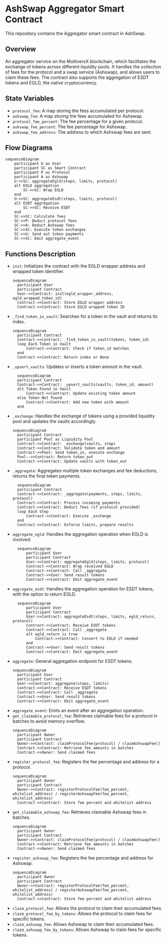 # AshSwap Aggregator Smart Contract

This repository contains the Aggregator smart contract in AshSwap.

## Overview
An aggregator service on the MultiversX blockchain, which facilitates the exchange of tokens across different liquidity pools. It handles the collection of fees for the protocol and a swap service (Ashswap), and allows users to claim these fees. The contract also supports the aggregation of ESDT tokens and EGLD, the native cryptocurrency.

## State Variables
- `protocol_fee`: A map storing the fees accumulated per protocol.
- `ashswap_fee`: A map storing the fees accumulated for Ashswap.
- `protocol_fee_percent`: The fee percentage for a given protocol.
- `ashswap_fee_percent`: The fee percentage for Ashswap.
- `ashswap_fee_address`: The address to which Ashswap fees are sent.

## Flow Diagrams
```mermaid
sequenceDiagram
    participant U as User
    participant SC as Smart Contract
    participant P as Protocol
    participant A as Ashswap
    U->>SC: aggregateEgld(steps, limits, protocol)
    alt EGLD aggregation
        SC->>SC: Wrap EGLD
    end
    U->>SC: aggregateEsdt(steps, limits, protocol)
    alt ESDT aggregation
        SC->>SC: Receive ESDT
    end
    SC->>SC: Calculate fees
    SC->>P: Deduct protocol fees
    SC->>A: Deduct Ashswap fees
    SC->>SC: Execute token exchanges
    SC->>U: Send out token payments
    SC->>SC: Emit aggregate_event
```

## Functions Description

- `init`: Initializes the contract with the EGLD wrapper address and wrapped token identifier.
  ```mermaid
  sequenceDiagram
    participant User
    participant Contract
    User->>Contract: init(egld_wrapper_address, egld_wrapped_token_id)
    Contract->>Contract: Store EGLD wrapper address
    Contract->>Contract: Store EGLD wrapped token ID

  ```
- `_find_token_in_vault`: Searches for a token in the vault and returns its index.
  ```mermaid
  sequenceDiagram
    participant Contract
    Contract->>Contract: _find_token_in_vault(tokens, token_id)
    loop Each Token in Vault
        Contract->>Contract: Check if token_id matches
    end
    Contract->>Contract: Return index or None
  ```
- `_upsert_vaults`: Updates or inserts a token amount in the vault.
  ```mermaid
    sequenceDiagram
    participant Contract
    Contract->>Contract: _upsert_vaults(vaults, token_id, amount)
    alt Token Found in Vault
        Contract->>Contract: Update existing token amount
    else Token Not Found
        Contract->>Contract: Add new token with amount
    end
  ```
- `_exchange`: Handles the exchange of tokens using a provided liquidity pool and updates the vaults accordingly.
  ```mermaid
  sequenceDiagram
    participant Contract
    participant Pool as Liquidity Pool
    Contract->>Contract: _exchange(vaults, step)
    Contract->>Contract: Validate token and amount
    Contract->>Pool: Send token_in, execute exchange
    Pool-->>Contract: Return token_out
    Contract->>Contract: Update vaults with token_out
  ```
- `_aggregate`: Aggregates multiple token exchanges and fee deductions, returns the final token payments.
  ```mermaid
    sequenceDiagram
    participant Contract
    Contract->>Contract: _aggregate(payments, steps, limits, protocol)
    Contract->>Contract: Process incoming payments
    Contract->>Contract: Deduct fees (if protocol provided)
    loop Each Step
        Contract->>Contract: Execute _exchange
    end
    Contract->>Contract: Enforce limits, prepare results
  ```
- `aggregate_egld`: Handles the aggregation operation when EGLD is involved.
  ```mermaid
    sequenceDiagram
        participant User
        participant Contract
        User->>Contract: aggregateEgld(steps, limits, protocol)
        Contract->>Contract: Wrap received EGLD
        Contract->>Contract: Call _aggregate
        Contract->>User: Send result tokens
        Contract->>Contract: Emit aggregate_event
  ```
- `aggregate_esdt`: Handles the aggregation operation for ESDT tokens, with the option to return EGLD.
  ```mermaid
    sequenceDiagram
        participant User
        participant Contract
        User->>Contract: aggregateEsdt(steps, limits, egld_return, protocol)
        Contract->>Contract: Receive ESDT tokens
        Contract->>Contract: Call _aggregate
        alt egld_return is true
            Contract->>Contract: Convert to EGLD if needed
        end
        Contract->>User: Send result tokens
        Contract->>Contract: Emit aggregate_event
  ```
- `aggregate`: General aggregation endpoint for ESDT tokens.
  ```mermaid
  sequenceDiagram
    participant User
    participant Contract
    User->>Contract: aggregate(steps, limits)
    Contract->>Contract: Receive ESDT tokens
    Contract->>Contract: Call _aggregate
    Contract->>User: Send result tokens
    Contract->>Contract: Emit aggregate_event
    ```
- `aggregate_event`: Emits an event after an aggregation operation.
- `get_claimable_protocol_fee`: Retrieves claimable fees for a protocol in batches to avoid memory overflow.
  ```mermaid
  sequenceDiagram
    participant Owner
    participant Contract
    Owner->>Contract: claimProtocolFee(protocol) / claimAshswapFee()
    Contract->>Contract: Retrieve fee amounts in batches
    Contract->>Owner: Send claimed fees
    ```
- `register_protocol_fee`: Registers the fee percentage and address for a protocol.
  ```mermaid
  sequenceDiagram
    participant Owner
    participant Contract
    Owner->>Contract: registerProtocolFee(fee_percent, whitelist_address) / registerAshswapFee(fee_percent, whitelist_address)
    Contract->>Contract: Store fee percent and whitelist address
    ```
- `get_claimable_ashswap_fee`: Retrieves claimable Ashswap fees in batches.
  ```mermaid
  sequenceDiagram
    participant Owner
    participant Contract
    Owner->>Contract: claimProtocolFee(protocol) / claimAshswapFee()
    Contract->>Contract: Retrieve fee amounts in batches
    Contract->>Owner: Send claimed fees
    ```
- `register_ashswap_fee`: Registers the fee percentage and address for Ashswap.
  ```mermaid
  sequenceDiagram
    participant Owner
    participant Contract
    Owner->>Contract: registerProtocolFee(fee_percent, whitelist_address) / registerAshswapFee(fee_percent, whitelist_address)
    Contract->>Contract: Store fee percent and whitelist address
    ```
- `claim_protocol_fee`: Allows the protocol to claim their accumulated fees.
- `claim_protocol_fee_by_tokens`: Allows the protocol to claim fees for specific tokens.
- `claim_ashswap_fee`: Allows Ashswap to claim their accumulated fees.
- `claim_ashswap_fee_by_tokens`: Allows Ashswap to claim fees for specific tokens.

